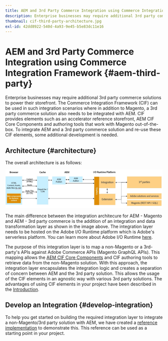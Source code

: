 ```yaml
---
title: AEM and 3rd Party Commerce Integration using Commerce Integration Framework
description: Enterprise businesses may require additional 3rd party commerce solutions to power their storefront. The Commerce Integration Framework (CIF) can be used in such integration scenarios to connect a 3rd party commerce solution to Adobe Experience Manager using I/O Runtime.
thumbnail: cif-third-party-architecture.jpg
exl-id: 42dd8922-540d-4a93-9e45-b5e83dc11e16
---
```

# AEM and 3rd Party Commerce Integration using Commerce Integration Framework {#aem-third-party}

Enterprise businesses may require additional 3rd party commerce solutions to power their storefront. The Commerce Integration Framework (CIF) can be used in such integration scenarios where in addition to Magento, a 3rd party commerce solution also needs to be integrated with AEM. CIF provides elements such as an accelerator reference storefront, AEM CIF Core Components and authoring tools that work with Magento out-of-the-box. To integrate AEM and a 3rd party commerce solution and re-use these CIF elements, some additional development is needed.

## Architecture {#architecture}

The overall architecture is as follows:

![AEM non-Magento/3rd Party Architecture Overview](/help/commerce-cloud/assets/AEM_nonMagento_Architecture.JPG)

The main difference between the integration architecure for AEM - Magento and AEM - 3rd party commerce is the addition of an integration and data transformation layer as shown in the image above. The integration layer needs to be hosted on the Adobe I/O Runtime platform which is Adobe's serverless platform. You can learn more about Adobe I/O Runtime [here](https://www.adobe.io/apis/experienceplatform/runtime.html).

The purpose of this integration layer is to map a non-Magento or a 3rd-party's APIs against Adobe Commerce APIs (Magento GraphQL APIs). This mapping allows the [AEM CIF Core Components](https://github.com/adobe/aem-core-cif-components) and CIF authoring tools to retrieve data from the non-Magento solution. With this approach, the integration layer encapsulates the integration logic and creates a separation of concern between AEM and the 3rd party solution. This allows the usage of the CIF elements in an agnostic way with various 3rd party solutions. The advantages of using CIF elements in your project have been described in the [Introduction](/help/commerce-cloud/introduction.md).

## Develop an Integration {#develop-integration}

To help you get started on building the required integration layer to integrate a non-Magento/3rd party solution with AEM, we have created a [reference implementation](https://github.com/adobe/commerce-cif-graphql-integration-reference) to demonstrate this. This reference can be used as a starting point in your project.
